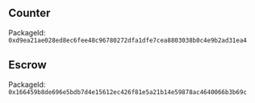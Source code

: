 ## Counter

PackageId: `0xd9ea21ae028ed8ec6fee48c96780272dfa1dfe7cea8803038b0c4e9b2ad31ea4`

## Escrow

PackageId: `0x166459b8de696e5bdb7d4e15612ec426f81e5a21b14e59878ac4640066b3b69c`
